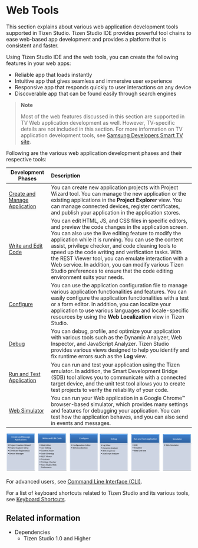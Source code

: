# Web Tools

This section explains about various web application development tools supported in Tizen Studio. Tizen Studio IDE provides powerful tool chains to ease web-based app development and provides a platform that is consistent and faster. 

Using Tizen Studio IDE and the web tools, you can create the following features in your web apps:
- Reliable app that loads instantly
- Intuitive app that gives seamless and immersive user experience
- Responsive app that responds quickly to user interactions on any device
- Discoverable app that can be found easily through search engines 

> **Note**  
> 
> Most of the web features discussed in this section are supported in TV Web application development as well. However, TV-specific details are not included in this section. For more information on TV application development tools, see [Samsung Developers Smart TV site](http://developer.samsung.com/tv/develop).

Following are the various web application development phases and their respective tools:

|Development Phases |Description|
|----|:---|
|[Create and Manage Application](managing-projects.md) |You can create new application projects with Project Wizard tool. You can manage the new application or the existing applications in the **Project Explorer** view. You can manage connected devices, register certificates, and publish your application in the application stores.|
|[Write and Edit Code](coding.md) |You can edit HTML, JS, and CSS files in specific editors, and preview the code changes in the application screen. You can also use the live editing feature to modify the application while it is running. You can use the content assist, privilege checker, and code cleaning tools to speed up the code writing and verification tasks. With the REST Viewer tool, you can emulate interaction with a Web service. In addition, you can modify various Tizen Studio preferences to ensure that the code editing environment suits your needs.|
|[Configure](configuring.md) |You can use the application configuration file to manage various application functionalities and features. You can easily configure the application functionalities with a test or a form editor. In addition, you can localize your application to use various languages and locale-specific resources by using the **Web Localization** view in Tizen Studio.|
|[Debug](debugging.md) |You can debug, profile, and optimize your application with various tools such as the Dynamic Analyzer, Web Inspector, and JavaScript Analyzer. Tizen Studio provides various views designed to help you identify and fix runtime errors such as the  **Log** view.|
|[Run and Test Application ](running-testing.md) |You can run and test your application using the Tizen emulator. In addition, the Smart Development Bridge (SDB) tool allows you to communicate with a connected target device, and the unit test tool allows you to create test projects to verify the reliability of your code.
|[Web Simulator](web-simulator.md) |You can run your Web application in a Google Chrome&trade; browser-based simulator, which provides many settings and features for debugging your application. You can test how the application behaves, and you can also send in events and messages.|


![Web application development](./media/web1.png)


For advanced users, see [Command Line Interface (CLI)](../common-tools/command-line-interface.md).

For a list of keyboard shortcuts related to Tizen Studio and its various tools, see [Keyboard Shortcuts](../common-tools/keyboard-shortcuts.md).

## Related information
* Dependencies
  - Tizen Studio 1.0 and Higher
